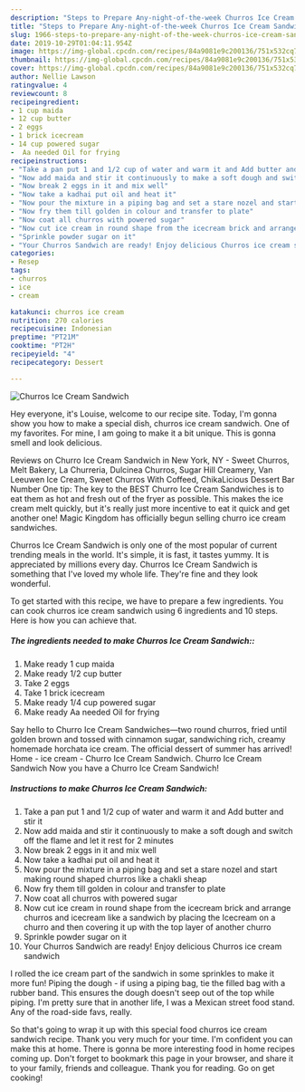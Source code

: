 ```yaml
---
description: "Steps to Prepare Any-night-of-the-week Churros Ice Cream Sandwich"
title: "Steps to Prepare Any-night-of-the-week Churros Ice Cream Sandwich"
slug: 1966-steps-to-prepare-any-night-of-the-week-churros-ice-cream-sandwich
date: 2019-10-29T01:04:11.954Z
image: https://img-global.cpcdn.com/recipes/84a9081e9c200136/751x532cq70/churros-ice-cream-sandwich-recipe-main-photo.jpg
thumbnail: https://img-global.cpcdn.com/recipes/84a9081e9c200136/751x532cq70/churros-ice-cream-sandwich-recipe-main-photo.jpg
cover: https://img-global.cpcdn.com/recipes/84a9081e9c200136/751x532cq70/churros-ice-cream-sandwich-recipe-main-photo.jpg
author: Nellie Lawson
ratingvalue: 4
reviewcount: 8
recipeingredient:
- 1 cup maida
- 12 cup butter
- 2 eggs
- 1 brick icecream
- 14 cup powered sugar
-  Aa needed Oil for frying
recipeinstructions:
- "Take a pan put 1 and 1/2 cup of water and warm it and Add butter and stir it"
- "Now add maida and stir it continuously to make a soft dough and switch off the flame and let it rest for 2 minutes"
- "Now break 2 eggs in it and mix well"
- "Now take a kadhai put oil and heat it"
- "Now pour the mixture in a piping bag and set a stare nozel and start making round shaped churros like a chakli sheap"
- "Now fry them till golden in colour and transfer to plate"
- "Now coat all churros with powered sugar"
- "Now cut ice cream in round shape from the icecream brick and arrange churros and icecream like a sandwich by placing the Icecream on a churro and then covering it up with the top layer of another churro"
- "Sprinkle powder sugar on it"
- "Your Churros Sandwich are ready! Enjoy delicious Churros ice cream sandwich"
categories:
- Resep
tags:
- churros
- ice
- cream

katakunci: churros ice cream
nutrition: 270 calories
recipecuisine: Indonesian
preptime: "PT21M"
cooktime: "PT2H"
recipeyield: "4"
recipecategory: Dessert

---
```



![Churros Ice Cream Sandwich](https://img-global.cpcdn.com/recipes/84a9081e9c200136/751x532cq70/churros-ice-cream-sandwich-recipe-main-photo.jpg)

Hey everyone, it's Louise, welcome to our recipe site. Today, I'm gonna show you how to make a special dish, churros ice cream sandwich. One of my favorites. For mine, I am going to make it a bit unique. This is gonna smell and look delicious.

Reviews on Churro Ice Cream Sandwich in New York, NY - Sweet Churros, Melt Bakery, La Churreria, Dulcinea Churros, Sugar Hill Creamery, Van Leeuwen Ice Cream, Sweet Churros With Coffeed, ChikaLicious Dessert Bar Number One tip: The key to the BEST Churro Ice Cream Sandwiches is to eat them as hot and fresh out of the fryer as possible. This makes the ice cream melt quickly, but it&#39;s really just more incentive to eat it quick and get another one! Magic Kingdom has officially begun selling churro ice cream sandwiches.

Churros Ice Cream Sandwich is only one of the most popular of current trending meals in the world. It's simple, it is fast, it tastes yummy. It is appreciated by millions every day. Churros Ice Cream Sandwich is something that I've loved my whole life. They're fine and they look wonderful.


To get started with this recipe, we have to prepare a few ingredients. You can cook churros ice cream sandwich using 6 ingredients and 10 steps. Here is how you can achieve that.

##### The ingredients needed to make Churros Ice Cream Sandwich::

1. Make ready 1 cup maida
1. Make ready 1/2 cup butter
1. Take 2 eggs
1. Take 1 brick icecream
1. Make ready 1/4 cup powered sugar
1. Make ready  Aa needed Oil for frying


Say hello to Churro Ice Cream Sandwiches—two round churros, fried until golden brown and tossed with cinnamon sugar, sandwiching rich, creamy homemade horchata ice cream. The official dessert of summer has arrived! Home - ice cream - Churro Ice Cream Sandwich. Churro Ice Cream Sandwich Now you have a Churro Ice Cream Sandwich! 

##### Instructions to make Churros Ice Cream Sandwich:

1. Take a pan put 1 and 1/2 cup of water and warm it and Add butter and stir it
1. Now add maida and stir it continuously to make a soft dough and switch off the flame and let it rest for 2 minutes
1. Now break 2 eggs in it and mix well
1. Now take a kadhai put oil and heat it
1. Now pour the mixture in a piping bag and set a stare nozel and start making round shaped churros like a chakli sheap
1. Now fry them till golden in colour and transfer to plate
1. Now coat all churros with powered sugar
1. Now cut ice cream in round shape from the icecream brick and arrange churros and icecream like a sandwich by placing the Icecream on a churro and then covering it up with the top layer of another churro
1. Sprinkle powder sugar on it
1. Your Churros Sandwich are ready!
Enjoy delicious Churros ice cream sandwich


I rolled the ice cream part of the sandwich in some sprinkles to make it more fun! Piping the dough - if using a piping bag, tie the filled bag with a rubber band. This ensures the dough doesn&#39;t seep out of the top while piping. I&#39;m pretty sure that in another life, I was a Mexican street food stand. Any of the road-side favs, really. 

So that's going to wrap it up with this special food churros ice cream sandwich recipe. Thank you very much for your time. I'm confident you can make this at home. There is gonna be more interesting food in home recipes coming up. Don't forget to bookmark this page in your browser, and share it to your family, friends and colleague. Thank you for reading. Go on get cooking!
